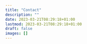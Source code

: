 ```yaml
---
title: "Contact"
description: ""
date: 2023-03-21T08:29:18+01:00
lastmod: 2023-03-21T08:29:18+01:00
draft: false
images: []
---
```

